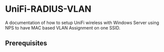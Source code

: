 # UniFi-RADIUS-VLAN
A documentation of how to setup UniFi wireless with Windows Server using NPS to have MAC based VLAN Assignment on one SSID. 

## Prerequisites
